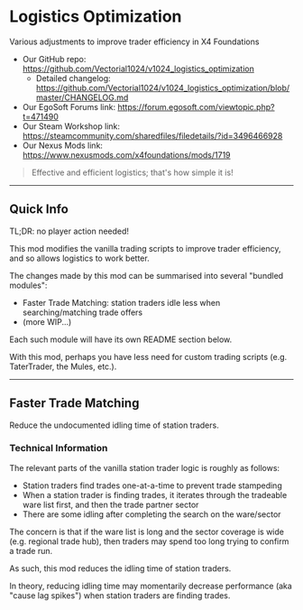 # Logistics Optimization
Various adjustments to improve trader efficiency in X4 Foundations

- Our GitHub repo: https://github.com/Vectorial1024/v1024_logistics_optimization
  - Detailed changelog: https://github.com/Vectorial1024/v1024_logistics_optimization/blob/master/CHANGELOG.md
- Our EgoSoft Forums link: https://forum.egosoft.com/viewtopic.php?t=471490
- Our Steam Workshop link: https://steamcommunity.com/sharedfiles/filedetails/?id=3496466928
- Our Nexus Mods link: https://www.nexusmods.com/x4foundations/mods/1719

> Effective and efficient logistics; that's how simple it is!

------

## Quick Info
TL;DR: no player action needed!

This mod modifies the vanilla trading scripts to improve trader efficiency, and so allows logistics to work better.

The changes made by this mod can be summarised into several "bundled modules":
- Faster Trade Matching: station traders idle less when searching/matching trade offers
- (more WIP...)

Each such module will have its own README section below.

With this mod, perhaps you have less need for custom trading scripts (e.g. TaterTrader, the Mules, etc.).

------

## Faster Trade Matching
Reduce the undocumented idling time of station traders.

### Technical Information
The relevant parts of the vanilla station trader logic is roughly as follows:
- Station traders find trades one-at-a-time to prevent trade stampeding
- When a station trader is finding trades, it iterates through the tradeable ware list first, and then the trade partner sector
- There are some idling after completing the search on the ware/sector

The concern is that if the ware list is long and the sector coverage is wide (e.g. regional trade hub), then traders may spend too long trying to confirm a trade run.

As such, this mod reduces the idling time of station traders.

In theory, reducing idling time may momentarily decrease performance (aka "cause lag spikes") when station traders are finding trades.
